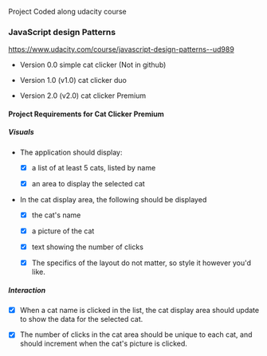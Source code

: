 Project Coded along udacity course

### JavaScript design Patterns

https://www.udacity.com/course/javascript-design-patterns--ud989

* Version 0.0 simple cat clicker (Not in github)

* Version 1.0 (v1.0) cat clicker duo

* Version 2.0 (v2.0) cat clicker Premium

#### Project Requirements for Cat Clicker Premium
##### Visuals

  

* The application should display:

	*  [x] a list of at least 5 cats, listed by name

	*  [x] an area to display the selected cat

* In the cat display area, the following should be displayed

	*  [x] the cat's name

	*  [x] a picture of the cat

	*  [x] text showing the number of clicks

	*  [x] The specifics of the layout do not matter, so style it however you'd like.

 
##### Interaction

*  [x] When a cat name is clicked in the list, the cat display area should update to show the data for the selected cat.

*  [x] The number of clicks in the cat area should be unique to each cat, and should increment when the cat's picture is clicked.